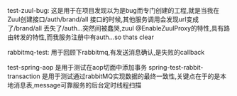 test-zuul-bug:
	这是用于在项目发现以为是bug而专门创建的工程,就是当我在Zuul创建接口/auth/brand/all 接口的时候,其他服务调用会发现url变成了/brand/all 丢失了/auth...突然间被蠢哭,zuul @EnableZuulProxy的特性,具有路由转发的特性,而我服务注册中有auth...so thats clear

rabbitmq-test:
	用于回顾下rabbitmq,有发送消息确认,是失败的callback

test-spring-aop
	是用于测试在aop切面中添加事务
spring-test-rabbit-transaction
	是用于测试通过rabbitMQ实现数据的最终一致性,关键点在于的是本地消息表,message可靠服务的后台定时线程扫描
